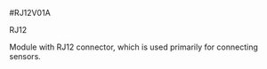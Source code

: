 <!--- PrjInfo ---> <!--- Please remove this line after manually editing --->
<!--- 00a56be08b96043df9e37d6aff7b6990 --->
<!--- Created:20170111-16:38: ---> 
<!--- Author:Mlab: ---> 
<!--- AuthorEmail:mlab@mlab.cz: ---> 
<!--- Tags:imported: ---> 
<!--- Ust:[End: ---> 
<!--- Name:RJ12V01A: --->
#RJ12V01A 
<!--- LongName --->
RJ12
<!--- ELongName ---> 

<!--- Lead --->
Module with RJ12 connector, which is used primarily for connecting sensors.
<!--- ELead ---> 


​
​
<!--- Description --->
<!--- EDescription --->
<!--- Content --->
<!--- EContent --->
            
